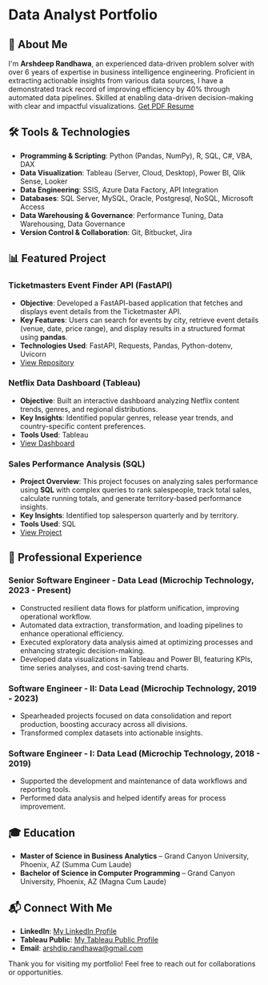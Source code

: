 # Data Analyst Portfolio

## 📌 About Me

I'm **Arshdeep Randhawa**, an experienced data-driven problem solver with over 6 years of expertise in business intelligence engineering. Proficient in extracting actionable insights from various data sources, I have a demonstrated track record of improving efficiency by 40% through automated data pipelines. Skilled at enabling data-driven decision-making with clear and impactful visualizations. [Get PDF Resume](https://github.com/arshrandhawa/portfolio/blob/main/Arshdeep_Randhawa_Resume.pdf)

## 🛠️ Tools & Technologies

- **Programming & Scripting**: Python (Pandas, NumPy), R, SQL, C#, VBA, DAX
- **Data Visualization**: Tableau (Server, Cloud, Desktop), Power BI, Qlik Sense, Looker
- **Data Engineering**: SSIS, Azure Data Factory, API Integration
- **Databases**: SQL Server, MySQL, Oracle, Postgresql, NoSQL, Microsoft Access
- **Data Warehousing & Governance**: Performance Tuning, Data Warehousing, Data Governance
- **Version Control & Collaboration**: Git, Bitbucket, Jira

## 📊 Featured Project

### **Ticketmasters Event Finder API (FastAPI)**  

- **Objective**: Developed a FastAPI-based application that fetches and displays event details from the Ticketmaster API.  
- **Key Features**: Users can search for events by city, retrieve event details (venue, date, price range), and display results in a structured format using **pandas**.  
- **Technologies Used**: FastAPI, Requests, Pandas, Python-dotenv, Uvicorn  
- [View Repository](https://github.com/arshrandhawa/portfolio/tree/main/Python/TicketmastersEventFinderAPI)

### **Netflix Data Dashboard (Tableau)**

- **Objective**: Built an interactive dashboard analyzing Netflix content trends, genres, and regional distributions.
- **Key Insights**: Identified popular genres, release year trends, and country-specific content preferences.
- **Tools Used**: Tableau 
- [View Dashboard](https://public.tableau.com/app/profile/arshdeep.randhawa6351/viz/NetflixAnalysis_17389690500210/Dashboard1)

### **Sales Performance Analysis (SQL)**

- **Project Overview**: This project focuses on analyzing sales performance using **SQL** with complex queries to rank salespeople, track total sales, calculate running totals, and generate territory-based performance insights. 
- **Key Insights**: Identified top salesperson quarterly and by territory.
- **Tools Used**: SQL 
- [View Project](https://github.com/arshrandhawa/portfolio/tree/main/SQL/SalesPerformanceAnalysis/SalesPerformanceViewByArsh.sql)  


## 🚀 Professional Experience

### **Senior Software Engineer - Data Lead** (Microchip Technology, 2023 - Present)

- Constructed resilient data flows for platform unification, improving operational workflow.
- Automated data extraction, transformation, and loading pipelines to enhance operational efficiency.
- Executed exploratory data analysis aimed at optimizing processes and enhancing strategic decision-making.
- Developed data visualizations in Tableau and Power BI, featuring KPIs, time series analyses, and cost-saving trend charts.

### **Software Engineer - II: Data Lead** (Microchip Technology, 2019 - 2023)

- Spearheaded projects focused on data consolidation and report production, boosting accuracy across all divisions.
- Transformed complex datasets into actionable insights.

### **Software Engineer - I: Data Lead** (Microchip Technology, 2018 - 2019)

- Supported the development and maintenance of data workflows and reporting tools.
- Performed data analysis and helped identify areas for process improvement.

## 🎓 Education

- **Master of Science in Business Analytics** – Grand Canyon University, Phoenix, AZ (Summa Cum Laude)
- **Bachelor of Science in Computer Programming** – Grand Canyon University, Phoenix, AZ (Magna Cum Laude)

## 📬 Connect With Me

- **LinkedIn**: [My LinkedIn Profile](https://www.linkedin.com/in/arshrandhawa11/)
- **Tableau Public**: [My Tableau Public Profile](https://public.tableau.com/app/profile/arshdeep.randhawa6351/vizzes)
- **Email**: [arshdip.randhawa@gmail.com](mailto:arshdip.randhawa@gmail.com)

Thank you for visiting my portfolio! Feel free to reach out for collaborations or opportunities.

